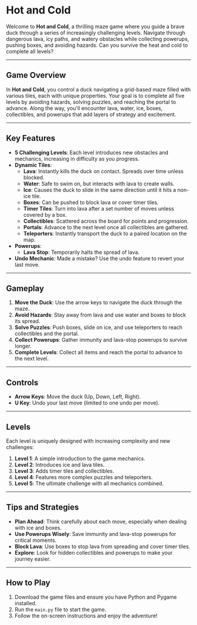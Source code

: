 # Hot and Cold

Welcome to **Hot and Cold**, a thrilling maze game where you guide a brave duck through a series of increasingly challenging levels. Navigate through dangerous lava, icy paths, and watery obstacles while collecting powerups, pushing boxes, and avoiding hazards. Can you survive the heat and cold to complete all levels?

---

## Game Overview

In **Hot and Cold**, you control a duck navigating a grid-based maze filled with various tiles, each with unique properties. Your goal is to complete all five levels by avoiding hazards, solving puzzles, and reaching the portal to advance. Along the way, you'll encounter lava, water, ice, boxes, collectibles, and powerups that add layers of strategy and excitement.

---

## Key Features

- **5 Challenging Levels**: Each level introduces new obstacles and mechanics, increasing in difficulty as you progress.
- **Dynamic Tiles**:
  - **Lava**: Instantly kills the duck on contact. Spreads over time unless blocked.
  - **Water**: Safe to swim on, but interacts with lava to create walls.
  - **Ice**: Causes the duck to slide in the same direction until it hits a non-ice tile.
  - **Boxes**: Can be pushed to block lava or cover timer tiles.
  - **Timer Tiles**: Turn into lava after a set number of moves unless covered by a box.
  - **Collectibles**: Scattered across the board for points and progression.
  - **Portals**: Advance to the next level once all collectibles are gathered.
  - **Teleporters**: Instantly transport the duck to a paired location on the map.
- **Powerups**:
  - **Lava Stop**: Temporarily halts the spread of lava.
- **Undo Mechanic**: Made a mistake? Use the undo feature to revert your last move.

---

## Gameplay

1. **Move the Duck**: Use the arrow keys to navigate the duck through the maze.
2. **Avoid Hazards**: Stay away from lava and use water and boxes to block its spread.
3. **Solve Puzzles**: Push boxes, slide on ice, and use teleporters to reach collectibles and the portal.
4. **Collect Powerups**: Gather immunity and lava-stop powerups to survive longer.
5. **Complete Levels**: Collect all items and reach the portal to advance to the next level.

---

## Controls

- **Arrow Keys**: Move the duck (Up, Down, Left, Right).
- **U Key**: Undo your last move (limited to one undo per move).

---

## Levels

Each level is uniquely designed with increasing complexity and new challenges:

1. **Level 1**: A simple introduction to the game mechanics.
2. **Level 2**: Introduces ice and lava tiles.
3. **Level 3**: Adds timer tiles and collectibles.
4. **Level 4**: Features more complex puzzles and teleporters.
5. **Level 5**: The ultimate challenge with all mechanics combined.

---

## Tips and Strategies

- **Plan Ahead**: Think carefully about each move, especially when dealing with ice and boxes.
- **Use Powerups Wisely**: Save immunity and lava-stop powerups for critical moments.
- **Block Lava**: Use boxes to stop lava from spreading and cover timer tiles.
- **Explore**: Look for hidden collectibles and powerups to make your journey easier.

---

## How to Play

1. Download the game files and ensure you have Python and Pygame installed.
2. Run the `main.py` file to start the game.
3. Follow the on-screen instructions and enjoy the adventure!
